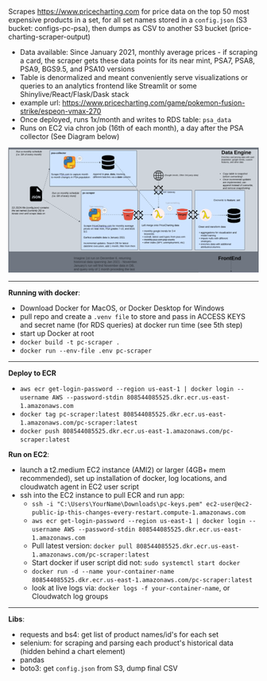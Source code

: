 Scrapes https://www.pricecharting.com for price data on the top 50 most expensive products in a set, for all set names stored in a `config.json` (S3 bucket: configs-pc-psa), then dumps as CSV to another S3 bucket (price-charting-scraper-output)
   - Data available: Since January 2021, monthly average prices - if scraping a card, the scraper gets these data points for its near mint, PSA7, PSA8, PSA9, BGS9.5, and PSA10 versions
   - Table is denormalized and meant conveniently serve visualizations or queries to an analytics frontend like Streamlit or some Shinylive/React/Flask/Dask stack
   - example url: https://www.pricecharting.com/game/pokemon-fusion-strike/espeon-vmax-270
- Once deployed, runs 1x/month and writes to RDS table: `psa_data`
- Runs on EC2 via chron job (16th of each month), a day after the PSA collector (See Diagram below)


![ alt text for screen readers](/images/schema.png "Text to show on mouseover")






---
**Running with docker**:
- Download Docker for MacOS, or Docker Desktop for Windows
- pull repo and create a `.venv file` to store and pass in ACCESS KEYS and secret name (for RDS queries) at docker run time (see 5th step)
-  start up Docker at root
- `docker build -t pc-scraper .`
- `docker run --env-file .env pc-scraper`

---
**Deploy to ECR**
- `aws ecr get-login-password --region us-east-1 | docker login --username AWS --password-stdin 808544085525.dkr.ecr.us-east-1.amazonaws.com`
- `docker tag pc-scraper:latest 808544085525.dkr.ecr.us-east-1.amazonaws.com/pc-scraper:latest`
- `docker push 808544085525.dkr.ecr.us-east-1.amazonaws.com/pc-scraper:latest`

**Run on EC2**:
- launch a t2.medium	 EC2 instance (AMI2) or larger (4GB+ mem recommended), set up installation of docker, log locations, and cloudwatch agent in EC2 user script
- ssh into the EC2 instance to pull ECR and run app:
   - `ssh -i "C:\Users\YourName\Downloads\pc-keys.pem" ec2-user@ec2-public-ip-this-changes-every-restart.compute-1.amazonaws.com`
   - `aws ecr get-login-password --region us-east-1 | docker login --username AWS --password-stdin 808544085525.dkr.ecr.us-east-1.amazonaws.com`
   - Pull latest version: `docker pull 808544085525.dkr.ecr.us-east-1.amazonaws.com/pc-scraper:latest`
   - Start docker if user script did not: `sudo systemctl start docker`
   - `docker run -d --name your-container-name 808544085525.dkr.ecr.us-east-1.amazonaws.com/pc-scraper:latest`
   - look at live logs via: `docker logs -f your-container-name`, or Cloudwatch log groups


---
**Libs**:
- requests and bs4: get list of product names/id's for each set
- selenium: for scraping and parsing each product's historical data (hidden behind a chart element)
- pandas
- boto3: get `config.json` from S3, dump final CSV

